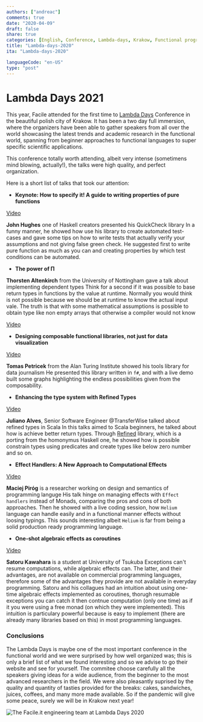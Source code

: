 ```yaml
---
authors: ["andreac"]
comments: true
date: "2020-04-09"
draft: false
share: true
categories: [English, Conference, Lambda-days, Krakow, Functional programming]
title: "Lambda-days-2020"
ita: "Lambda-days-2020"

languageCode: "en-US"
type: "post"
---
```


# Lambda Days 2021

This year, Facile attended for the first time to [Lambda Days](https://www.lambdadays.org/lambdadays2020) Conference in the beautiful polish city of Krakow.
It has been a two day full immersion, where the organizers have been able to gather speakers from all over the world
showcasing the latest trends and academic research in the functional world, spanning from beginner approaches to functional languages 
to super specific scientific applications.

This conference totally worth attending, albeit very intense (sometimens mind blowing, actually!), the talks were high quality, and perfect organization.

Here is a short list of talks that took our attention:

- **Keynote: How to specify it! A guide to writing properties of pure functions**

[Video](https://www.youtube.com/watch?v=G0NUOst-53U&list=PLvL2NEhYV4ZsV9Bw0wp1P46SOdtk4pFW6&index=3&t=0s)

**John Hughes** one of Haskell creators presented his QuickCheck library
In a funny manner, he showed how use his library to create automated test-cases and gave some tips on how to write tests that actually
verify your assumptions and not giving false green check.
He suggested first to write pure function as much as you can and creating properties by which test conditions can be automated.


- **The power of Π**

**Thorsten Altenkirch** from the University of Nottingham gave a talk about implementing dependent types
Think for a second if it was possible to base return types in functions by the value at runtime. Normally you would think is not possible
because we should be at runtime to know the actual input vale. The truth is that with some mathematical assumptions is possible to obtain
type like non empty arrays that otherwise a compiler would not know

[Video](https://www.youtube.com/watch?v=3zT5eVHpQwA&list=PLvL2NEhYV4ZsV9Bw0wp1P46SOdtk4pFW6&index=13&t=0s)

- **Designing composable functional libraries, not just for data visualization**

[Video](https://www.youtube.com/watch?v=G1Dp0NtQHeY&list=PLvL2NEhYV4ZsV9Bw0wp1P46SOdtk4pFW6&index=11&t=0s)

**Tomas Petricek** from the Alan Turing Institute showed his tools library for data journalism
He presented this library written in `f#`, and with a live demo built some graphs highlighting the endless possibilities given from the composability.


- **Enhancing the type system with Refined Types**

[Video](https://www.youtube.com/watch?v=Fx8WXcAZWuk&list=PLvL2NEhYV4ZsV9Bw0wp1P46SOdtk4pFW6&index=28&t=0s)

**Juliano Alves**, Senior Software Engineer @TransferWise talked about refined types in Scala
In this talks aimed to Scala beginners, he talked about how is achieve better return types.
Through [Refined](https://github.com/fthomas/refined) library, which is a porting from the homonymus Haskell one, he showed how is possible
constrain types using predicates and create types like below zero number and so on.


- **Effect Handlers: A New Approach to Computational Effects**

[Video](https://www.youtube.com/watch?v=6lv_E-CjGzg&list=PLvL2NEhYV4ZsV9Bw0wp1P46SOdtk4pFW6&index=37&t=0s)

**Maciej Piróg** is a researcher working on design and semantics of programming languge
His talk hinge on managing effects with `Effect handlers` instead of Monads, comparing the pros and cons of both approaches.
Then he showed with a live coding session, how `Helium` language can handle easily and in a functional manner effects without loosing typings.
This sounds interesting albeit `Helium` is far from being a solid production ready programming language.

- **One-shot algebraic effects as coroutines**

[Video](https://www.youtube.com/watch?v=JQwc1OBOt5k&list=PLvL2NEhYV4ZsV9Bw0wp1P46SOdtk4pFW6&index=22&t=0s)

**Satoru Kawahara** is a student at University of Tsukuba
Exceptions can't resume computations, while algebraic effects can. The latter, and their advantages, are not available on commercial programming languages, therefore 
some of the advantages they provide are not available in everyday programming.
Satoru and his collagues had an intuition about using one-time algebraic effects implemented as coroutines, thorugh resumable exceptions you can catch it then contnue
computation (only one time) as if it you were using a free monad (on which they were implemented).
This intuition is particulary powerful because is easy to implement (there are already many libraries based on this) in most programming languages.

### Conclusions

The Lambda Days is maybe one of the most important conference in the functional world and we were surprised by how well organized was; this is only a brief
list of what we found interesting and so we advise to go their website and see for yourself.
The commitee choose carefully all the speakers giving ideas for a wide audience, from the beginner to the most advanced researchers in the field.
We were also pleasantly suprised by the quality and quantity of tasties provided for the breaks: cakes, sandwiches, juices, coffees, and many more made available.
So if the pandemic will give some peace, surely we will be in Krakow next year!

![The Facile.it engineering team at Lambda Days 2020](/images/lambda-days-2020/the-team.jpg)
